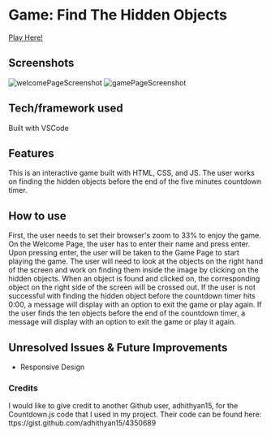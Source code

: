 # Game: Find The Hidden Objects

[Play Here!](https://arwas11.github.io/FindTheHiddenObjects-Game/)

## Screenshots
![welcomePageScreenshot](https://user-images.githubusercontent.com/121985979/227652550-43ea9d9d-bbd4-46d0-b788-205104f65832.png)
![gamePageScreenshot](https://user-images.githubusercontent.com/121985979/227652572-b8d963b1-da88-4c88-8ef4-64ffc56712dd.png)

## Tech/framework used
Built with VSCode

## Features
This is an interactive game built with HTML, CSS, and JS. The user works on finding the hidden objects before the end of the five minutes countdown timer.

## How to use
First, the user needs to set their browser's zoom to 33% to enjoy the game. On the Welcome Page, the user has to enter their name and press enter. Upon pressing enter, the user will be taken to the Game Page to start playing the game. The user will need to look at the objects on the right hand of the screen and work on finding them inside the image by clicking on the hidden objects. When an object is found and clicked on, the corresponding object on the right side of the screen will be crossed out. If the user is not successful with finding the hidden object before the countdown timer hits 0:00, a message will display with an option to exit the game or play again. If the user finds the ten objects before the end of the countdown timer, a message will display with an option to exit the game or play it again.

## Unresolved Issues & Future Improvements
- Responsive Design

### Credits
I would like to give credit to another Github user, adhithyan15, for the Countdown.js code that I used in my project. Their code can be found here: ttps://gist.github.com/adhithyan15/4350689

